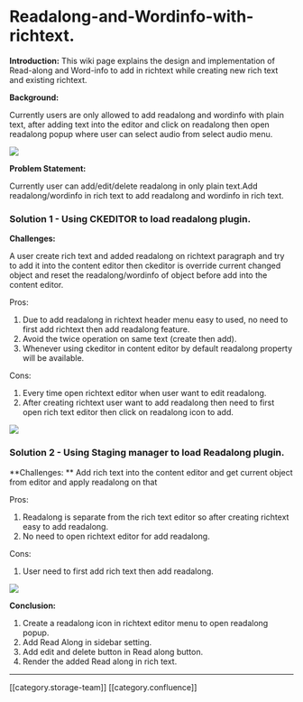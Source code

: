 # Readalong-and-Wordinfo-with-richtext.

**Introduction:** This wiki page explains the design and implementation of Read-along and Word-info to add in richtext while creating new rich text and existing richtext.

**Background:**

Currently users are only allowed to add readalong and wordinfo with plain text, after adding text into the editor and click on readalong then open readalong popup where user can select audio from select audio menu.

![](images/storage/image2018-10-30\_14-47-28.png)

**Problem Statement:**

Currently user can add/edit/delete readalong in only plain text.Add readalong/wordinfo in rich text to add readalong and wordinfo in rich text.

### Solution 1 - Using CKEDITOR to load readalong plugin.

**Challenges:**

A user create rich text and added readalong on richtext paragraph and try to add it into the content editor then ckeditor  is override current changed object and reset the readalong/wordinfo of object before add into the content editor.

Pros:

1. Due to add readalong in richtext header menu easy to used, no need to first add richtext then add readalong feature.
2. Avoid the twice operation on same text (create then add).
3. Whenever using ckeditor in content editor by default readalong property will be available.

Cons:

1. Every time open richtext editor when user want to edit readalong.
2. After creating richtext user want to add readalong then need to first open rich text editor then click on readalong icon to add.

![](images/storage/image2018-10-30\_15-53-53.png)

### Solution 2 - Using Staging manager to load Readalong plugin.

\*\*Challenges: \*\* Add rich text into the content editor and get current object from editor and apply readalong on that

Pros:

1. Readalong is separate from the rich text editor so after creating richtext easy to add readalong.
2. No need to open richtext editor for add readalong.

Cons:

1. User need to first add rich text then add readalong.

![](images/storage/image2018-10-30\_17-55-2.png)

**Conclusion:**

1. Create a readalong icon in richtext editor menu to open readalong popup.
2. Add Read Along  in sidebar setting.
3. Add edit and delete button in Read along button.
4. Render the added Read along in rich text.

***

\[\[category.storage-team]] \[\[category.confluence]]
